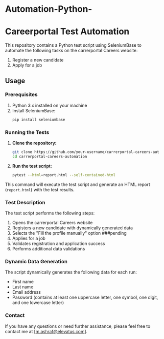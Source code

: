 # Automation-Python-


# Careerportal Test Automation

This repository contains a Python test script using SeleniumBase to automate the following tasks on the carrerportal Careers website:
1. Register a new candidate
2. Apply for a job

## Usage

### Prerequisites
1. Python 3.x installed on your machine
2. Install SeleniumBase:
    ```bash
    pip install seleniumbase
    ```

### Running the Tests

1. **Clone the repository:**
    ```bash
    git clone https://github.com/your-username/carrerportal-careers-automation.git
    cd carrerportal-careers-automation
    ```

2. **Run the test script:**
    ```bash
    pytest --html=report.html --self-contained-html
    ```

This command will execute the test script and generate an HTML report (`report.html`) with the test results.

### Test Description

The test script performs the following steps:
1. Opens the carrerportal Careers website
2. Registers a new candidate with dynamically generated data
3. Selects the "Fill the profile manually" option
###pending
4. Applies for a job
5. Validates registration and application success
6. Performs additional data validations

### Dynamic Data Generation

The script dynamically generates the following data for each run:
- First name
- Last name
- Email address
- Password (contains at least one uppercase letter, one symbol, one digit, and one lowercase letter)

### Contact

If you have any questions or need further assistance, please feel free to contact me at [m.ashraf@elevatus.com].

